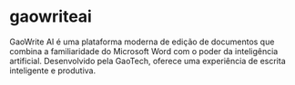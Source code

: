 # gaowriteai
GaoWrite AI é uma plataforma moderna de edição de documentos que combina a familiaridade do Microsoft Word com o poder da inteligência artificial. Desenvolvido pela GaoTech, oferece uma experiência de escrita inteligente e produtiva.
